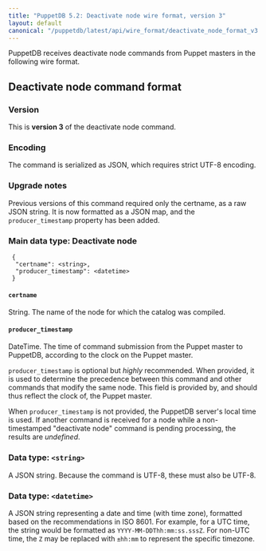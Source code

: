 ```yaml
---
title: "PuppetDB 5.2: Deactivate node wire format, version 3"
layout: default
canonical: "/puppetdb/latest/api/wire_format/deactivate_node_format_v3.html"
---
```


PuppetDB receives deactivate node commands from Puppet masters in the following wire format.

Deactivate node command format
-----

### Version

This is **version 3** of the deactivate node command.

### Encoding

The command is serialized as JSON, which requires strict UTF-8 encoding. 

### Upgrade notes

Previous versions of this command required only the certname, as a raw JSON
string. It is now formatted as a JSON map, and the `producer_timestamp` property
has been added.

### Main data type: Deactivate node

     {
      "certname": <string>,
      "producer_timestamp": <datetime>
     }

#### `certname`

String. The name of the node for which the catalog was compiled.

#### `producer_timestamp`

DateTime. The time of command submission from the Puppet master to PuppetDB,
according to the clock on the Puppet master.

`producer_timestamp` is optional but *highly* recommended. When provided, it is
used to determine the precedence between this command and other commands that
modify the same node. This field is provided by, and should thus reflect the
clock of, the Puppet master.

When `producer_timestamp` is not provided, the PuppetDB server's local time is
used. If another command is received for a node while a non-timestamped
"deactivate node" command is pending processing, the results are *undefined*.

### Data type: `<string>`

A JSON string. Because the command is UTF-8, these must also be UTF-8.

### Data type: `<datetime>`

A JSON string representing a date and time (with time zone), formatted based on
the recommendations in ISO 8601. For example, for a UTC time, the string would be
formatted as `YYYY-MM-DDThh:mm:ss.sssZ`. For non-UTC time, the `Z` may be replaced
with `±hh:mm` to represent the specific timezone.
